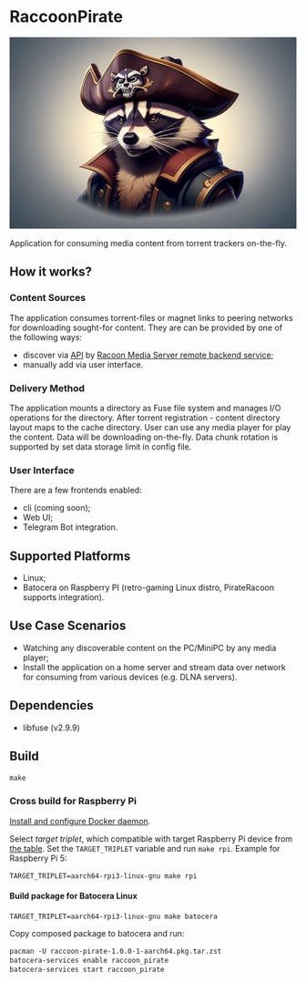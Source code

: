 # RaccoonPirate

![Logo](contrib/logo.jpg)

Application for consuming media content from torrent trackers on-the-fly.

## How it works?

### Content Sources

The application consumes torrent-files or magnet links to peering networks for downloading sought-for content. They are can be provided by one of the following ways:

* discover via [API](https://github.com/RacoonMediaServer/rms-media-discovery/blob/master/api/discovery.yml) by [Racoon Media Server remote backend service](https://github.com/RacoonMediaServer/rms-remote);
* manually add via user interface.

### Delivery Method

The application mounts a directory as Fuse file system and manages I/O operations for the directory. After torrent registration - content directory layout maps to the cache directory. User can use any media player for play the content. Data will be downloading on-the-fly. Data chunk rotation is supported by set data storage limit in config file. 

### User Interface

There are a few frontends enabled:

* cli (coming soon);
* Web UI;
* Telegram Bot integration.

## Supported Platforms

* Linux;
* Batocera on Raspberry PI (retro-gaming Linux distro, PirateRacoon supports integration).

## Use Case Scenarios

* Watching any discoverable content on the PC/MiniPC by any media player;
* Install the application on a home server and stream data over network for consuming from various devices (e.g. DLNA servers).  

## Dependencies

* libfuse (v2.9.9)

## Build

```shell
make
```

### Cross build for Raspberry Pi

[Install and configure Docker daemon](https://docs.docker.com/engine/install/).

Select _target triplet_, which compatible with target Raspberry Pi device from [the table](https://github.com/tttapa/docker-arm-cross-toolchain?tab=readme-ov-file#download). Set the `TARGET_TRIPLET` variable and run `make rpi`. Example for Raspberry Pi 5:

```shell
TARGET_TRIPLET=aarch64-rpi3-linux-gnu make rpi
```

#### Build package for Batocera Linux

```shell
TARGET_TRIPLET=aarch64-rpi3-linux-gnu make batocera
```

Copy composed package to batocera and run:

```shell
pacman -U raccoon-pirate-1.0.0-1-aarch64.pkg.tar.zst
batocera-services enable raccoon_pirate
batocera-services start raccoon_pirate
```
